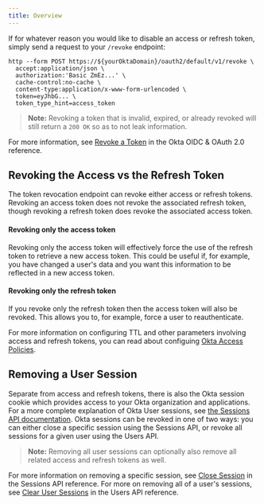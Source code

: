 ```yaml
---
title: Overview
---
```


If for whatever reason you would like to disable an access or refresh token, simply send a request to your `/revoke` endpoint:

```
http --form POST https://${yourOktaDomain}/oauth2/default/v1/revoke \
  accept:application/json \
  authorization:'Basic ZmEz...' \
  cache-control:no-cache \
  content-type:application/x-www-form-urlencoded \
  token=eyJhbG... \
  token_type_hint=access_token
```

> **Note:** Revoking a token that is invalid, expired, or already revoked will still return a `200 OK` so as to not leak information.

For more information, see [Revoke a Token](/docs/reference/api/oidc/#revoke) in the Okta OIDC & OAuth 2.0 reference.

## Revoking the Access vs the Refresh Token

The token revocation endpoint can revoke either access or refresh tokens. Revoking an access token does not revoke the associated refresh token, though revoking a refresh token does revoke the associated access token.

#### Revoking only the access token

Revoking only the access token will effectively force the use of the refresh token to retrieve a new access token. This could be useful if, for example, you have changed a user's data and you want this information to be reflected in a new access token.

#### Revoking only the refresh token

If you revoke only the refresh token then the access token will also be revoked. This allows you to, for example, force a user to reauthenticate.

For more information on configuring TTL and other parameters involving access and refresh tokens, you can read about configuing [Okta Access Policies](/docs/guides/customize-authz-server/create-access-policies/).

## Removing a User Session

Separate from access and refresh tokens, there is also the Okta session cookie which provides access to your Okta organization and applications. For a more complete explanation of Okta User sessions, see [the Sessions API documentation](/docs/reference/api/sessions/). Okta sessions can be revoked in one of two ways: you can either close a specific session using the Sessions API, or revoke all sessions for a given user using the Users API.

> **Note:** Removing all user sessions can optionally also remove all related access and refresh tokens as well.

For more information on removing a specific session, see [Close Session](/docs/reference/api/sessions/#close-session) in the Sessions API reference. For more on removing all of a user's sessions, see [Clear User Sessions](/docs/reference/api/users/#clear-user-sessions) in the Users API reference.
